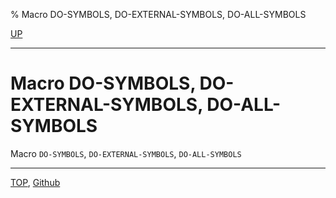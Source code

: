 % Macro DO-SYMBOLS, DO-EXTERNAL-SYMBOLS, DO-ALL-SYMBOLS

[UP](11.2.html)  

---

# Macro **DO-SYMBOLS, DO-EXTERNAL-SYMBOLS, DO-ALL-SYMBOLS**


Macro `DO-SYMBOLS`, `DO-EXTERNAL-SYMBOLS`, `DO-ALL-SYMBOLS`



---
[TOP](index.html),  [Github](https://github.com/nptcl/npt-japanese)

